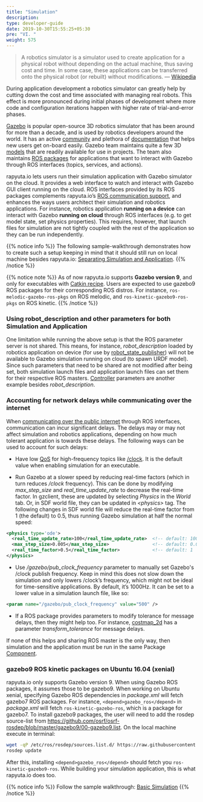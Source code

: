 ```yaml
---
title: "Simulation"
description:
type: developer-guide
date: 2019-10-30T15:55:25+05:30
pre: "VI. "
weight: 575
---
```

> A robotics simulator is a simulator used to create application for a physical robot without depending on the actual machine, thus saving cost and time. In some case, these applications can be transferred onto the physical robot (or rebuilt) without modifications. — [Wikipedia](https://en.wikipedia.org/wiki/Robotics_simulator)

During application development a robotics simulator can greatly help by cutting down the cost and time associated with managing real robots. This effect is more pronounced during initial phases of development where more code and configuration iterations happen with higher rate of trial-and-error phases.

[Gazebo](http://gazebosim.org) is popular open-source 3D robotics simulator that has been around for more than a decade, and is used by robotics developers around the world. It has an active [community](http://answers.gazebosim.org/questions) and plethora of [documentation](http://gazebosim.org/tutorials) that helps new users get on-board easily. Gazebo team maintains quite a few 3D [models](https://bitbucket.org/osrf/gazebo_models/) that are readily available for use in projects. The team also maintains [ROS packages](http://wiki.ros.org/gazebo_ros_pkgs) for applications that want to interact with Gazebo through ROS interfaces (topics, services, and actions).

rapyuta.io lets users run their simulation application with Gazebo simulator on the cloud. It provides a web interface to watch and interact with Gazebo GUI client running on the cloud. ROS interfaces provided by its ROS packages complements rapyuta.io’s [ROS communication support](/developer-guide/manage-software-cycle/communication-topologies/ros-support/), and enhances the ways users architect their simulation and robotics applications. For instance, robotics application **running on a device** can interact with Gazebo **running on cloud** through ROS interfaces (e.g. to get model state, set physics properties). This requires, however, that launch files for simulation are not tightly coupled with the rest of the application so they can be run independently.

{{% notice info %}}
The following sample-walkthrough demonstrates how to create such a setup keeping in mind that it should still run on local machine besides rapyuta.io: [Separating Simulation and Application](/build-solutions/sample-walkthroughs/separate-navigation-simulation/).
{{% /notice %}}

{{% notice note %}}
As of now rapyuta.io supports **Gazebo version 9**, and only for executables with [Catkin recipe](/developer-guide/create-software-packages/builds/#catkin-recipe). Users are expected to use gazebo9 ROS packages for their corresponding ROS distros. For instance, `ros-melodic-gazebo-ros-pkgs` on ROS melodic, and `ros-kinetic-gazebo9-ros-pkgs` on ROS kinetic.
{{% /notice %}}


### Using robot_description and other parameters for both Simulation and Application

One limitation while running the above setup is that the ROS parameter server is not shared. This means, for instance, *robot_description* loaded by robotics application on device (for use by [robot_state_publisher](http://wiki.ros.org/robot_state_publisher)) will not be available to Gazebo simulation running on cloud (to spawn URDF model). Since such parameters that need to be shared are not modified after being set, both simulation launch files and application launch files can set them for their respective ROS masters. [Controller](http://wiki.ros.org/ros_control#Controllers) parameters are another example besides *robot_description*.


### Accounting for network delays while communicating over the internet
When [communicating over the public internet](/developer-guide/manage-software-cycle/communication-topologies/ros-support/#ros-over-the-public-internet) through ROS interfaces, communication can incur significant delays. The delays may or may not affect simulation and robotics applications, depending on how much tolerant application is towards these delays. The following ways can be used to account for such delays:

- Have low [QoS](/developer-guide/create-software-packages/ros-support/#defining-qos) for high-frequency topics like [/clock](http://gazebosim.org/tutorials/?tut=ros_comm#GazeboPublishedTopics). It is the default value when enabling simulation for an executable.

- Run Gazebo at a slower speed by reducing real-time factors (which in turn reduces */clock* frequency). This can be done by modifying *max_step_size* and *real_time_update_rate* to decrease the real-time factor. In gzclient, these are updated by selecting *Physics* in the *World* tab. Or, in SDF world file, they can be updated in *\<physics>* tag. The following changes in SDF world file will reduce the real-time factor from 1 (the default) to 0.5, thus running Gazebo simulation at half the normal speed:

```xml
<physics type='ode'>
  <real_time_update_rate>100</real_time_update_rate>  <!-- default: 1000   -->
  <max_step_size>0.005</max_step_size>                <!-- default: 0.001  -->
  <real_time_factor>0.5</real_time_factor>            <!-- default: 1      -->
</physics>
```

- Use */gazebo/pub_clock_frequency* parameter to manually set Gazebo's /clock publish frequency. Keep in mind this does not slow down the simulation and only lowers /clock’s frequency, which might not be ideal for time-sensitive applications. By default, it’s 1000Hz. It can be set to a lower value in a simulation launch file, like so:

```xml
<param name="/gazebo/pub_clock_frequency" value="500" />
```

- If a ROS package provides parameters to modify tolerance for message delays, then they might help too. For instance, [costmap_2d](http://wiki.ros.org/costmap_2d) has a parameter *transform_tolerance* for message delays.

If none of this helps and sharing ROS master is the only way, then simulation and the application must be run in the same Package [Component](/developer-guide/create-software-packages/package-internals/#components).


### gazebo9 ROS kinetic packages on Ubuntu 16.04 (xenial)

rapyuta.io only supports Gazebo version 9. When using Gazebo ROS packages, it assumes those to be gazebo9. When working on Ubuntu xenial, specifying Gazebo ROS dependencies in *package.xml* will fetch gazebo7 ROS packages. For instance, `<depend>gazebo_ros</depend>` in *package.xml* will fetch `ros-kinetic-gazebo-ros`, which is a package for gazebo7. To install gazebo9 packages, the user will need to add the rosdep source-list from https://github.com/osrf/osrf-rosdep/blob/master/gazebo9/00-gazebo9.list. On the local machine execute in terminal:

```bash
wget -qP /etc/ros/rosdep/sources.list.d/ https://raw.githubusercontent.com/osrf/osrf-rosdep/master/gazebo9/00-gazebo9.list
rosdep update
```

After this, installing `<depend>gazebo_ros</depend>` should fetch you `ros-kinetic-gazebo9-ros`. While building your simulation application, this is what rapyuta.io does too.


{{% notice info %}}
Follow the sample walkthrough: [Basic Simulation](/build-solutions/sample-walkthroughs/basic-simulation/)
{{% /notice %}}